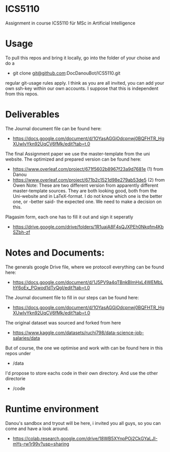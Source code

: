 # ICS5110
Assignment in course ICS5110 für MSc in Artificial Intelligence 

# Usage
To pull this repos and bring it locally, go into the folder of your choise and do a
* git clone git@github.com:DocDanouBot/ICS5110.git

regular git-usage rules apply. I think as you are all invited, you can add your own ssh-key within our own accounts. I suppose that this is independent from this repos.

# Deliverables

The Journal document file can be found here:
* https://docs.google.com/document/d/1OYasAGGiOdcpnwj0BQFHTR_HgXUwIvYkn92UqCV6fMk/edit?tab=t.0

The final Assignment paper we use the master-template from the uni website. The optimized and prepared version can be found here:
* https://www.overleaf.com/project/671f5602b8967f23a9d7681e (1) from Danou
* https://www.overleaf.com/project/671b2c1521d98e279ab53de5 (2) from Owen
Note: These are two different version from apparently different master-template sources. They are both looking good, both from the Uni-website and in LaTeX-format. I do not know which one is the better one, or -better said- the expected one. We need to make a decision on this.

Plagasim form, each one has to fill it out and sign it seperatly
* https://drive.google.com/drive/folders/1R1uajA8F4sQJXPEh0Nkqfm4KbSZbh-zf 


# Notes and Documents:

The generals google Drive file, where we protocoll everything can be found here:
* https://docs.google.com/document/d/1J5PV9a4qTBnkBImHxL4WEMbLhY6oEx_PGwod1dTyQgI/edit?tab=t.0

The Journal document file to fill in our steps can be found here:
* https://docs.google.com/document/d/1OYasAGGiOdcpnwj0BQFHTR_HgXUwIvYkn92UqCV6fMk/edit?tab=t.0

The original dataset was sourced and forked from here
* https://www.kaggle.com/datasets/ruchi798/data-science-job-salaries/data

But of course, the one we optimise and work with can be found here in this repos under
* /data

I'd propose to store eachs code in their own directory. And use the other directorie
* /code 

# Runtime environment

Danou's sandbox and tryout will be here, i invited you all guys, so you can come and have a look around.
* https://colab.research.google.com/drive/18WB5XYnpPOj2CkGYaLJI-mYs-rw1r99v?usp=sharing

